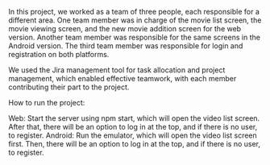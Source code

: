 In this project, we worked as a team of three people, each responsible for a different area. One team member was in charge of the movie list screen, the movie viewing screen, and the new movie addition screen for the web version. Another team member was responsible for the same screens in the Android version. The third team member was responsible for login and registration on both platforms.

We used the Jira management tool for task allocation and project management, which enabled effective teamwork, with each member contributing their part to the project.

How to run the project:

Web: Start the server using npm start, which will open the video list screen. After that, there will be an option to log in at the top, and if there is no user, to register.
Android: Run the emulator, which will open the video list screen first. Then, there will be an option to log in at the top, and if there is no user, to register.
